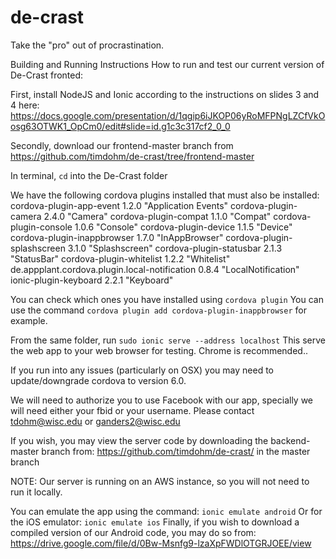 # de-crast
Take the "pro" out of procrastination.

Building and Running Instructions
How to run and test our current version of De-Crast fronted:

First, install NodeJS and Ionic according to the instructions on slides 3 and 4 here: https://docs.google.com/presentation/d/1qgip6iJKOP06yRoMFPNgLZCfVkOosg63OTWK1_OpCm0/edit#slide=id.g1c3c317cf2_0_0


Secondly, download our frontend-master branch from https://github.com/timdohm/de-crast/tree/frontend-master

In terminal, `cd` into the De-Crast folder 

We have the following cordova plugins installed that must also be installed:
cordova-plugin-app-event 1.2.0 "Application Events"
cordova-plugin-camera 2.4.0 "Camera"
cordova-plugin-compat 1.1.0 "Compat"
cordova-plugin-console 1.0.6 "Console"
cordova-plugin-device 1.1.5 "Device"
cordova-plugin-inappbrowser 1.7.0 "InAppBrowser"
cordova-plugin-splashscreen 3.1.0 "Splashscreen"
cordova-plugin-statusbar 2.1.3 "StatusBar"
cordova-plugin-whitelist 1.2.2 "Whitelist"
de.appplant.cordova.plugin.local-notification 0.8.4 "LocalNotification"
ionic-plugin-keyboard 2.2.1 "Keyboard"


You can check which ones you have installed using `cordova plugin`
You can use the command `cordova plugin add cordova-plugin-inappbrowser` for example.

From the same folder, run `sudo ionic serve --address localhost`
This serve the web app to your web browser for testing. Chrome is recommended..

If you run into any issues (particularly on OSX) you may need to update/downgrade cordova to version 6.0.

We will need to authorize you to use Facebook with our app, specially we will need either your fbid or your username. Please contact tdohm@wisc.edu or ganders2@wisc.edu

If you wish, you may view the server code by downloading the backend-master branch from:
	https://github.com/timdohm/de-crast/
	in the master branch

NOTE: Our server is running on an AWS instance, so you will not need to run it locally.


You can emulate the app using the command: `ionic emulate android`
Or for the iOS emulator: `ionic emulate ios`
Finally, if you wish to download a compiled version of our Android code, you may do so from: https://drive.google.com/file/d/0Bw-Msnfg9-lzaXpFWDlOTGRJOEE/view
